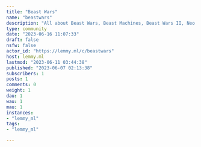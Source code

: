 ```yaml
---
title: "Beast Wars" 
name: "beastwars"
description: "All about Beast Wars, Beast Machines, Beast Wars II, Neo and Transformers: Rise of the Beasts.**Rules:**- Be kind to Maximals, Predacons, and all beings (it's ok to make fun of Waspinator).- Post relevant content"
type: community
date: "2023-06-16 11:07:33"
draft: false
nsfw: false
actor_id: "https://lemmy.ml/c/beastwars"
host: lemmy.ml
lastmod: "2023-06-11 03:44:38"
published: "2023-06-07 02:13:38"
subscribers: 1
posts: 1
comments: 0
weight: 1
dau: 1
wau: 1
mau: 1
instances:
- "lemmy_ml"
tags: 
- "lemmy_ml"

---
```

